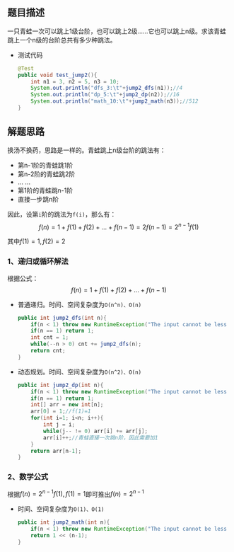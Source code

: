 ## 题目描述

一只青蛙一次可以跳上1级台阶，也可以跳上2级……它也可以跳上n级。求该青蛙跳上一个n级的台阶总共有多少种跳法。

* 测试代码

  ```java
  @Test
  public void test_jump2(){
      int n1 = 3, n2 = 5, n3 = 10;
      System.out.println("dfs_3:\t"+jump2_dfs(n1));//4
      System.out.println("dp_5:\t"+jump2_dp(n2));//16
      System.out.println("math_10:\t"+jump2_math(n3));//512
  }
  ```

  

## 解题思路

换汤不换药，思路是一样的。青蛙跳上n级台阶的跳法有：

* 第n-1阶的青蛙跳1阶
* 第n-2阶的青蛙跳2阶
* ... ...
* 第1阶的青蛙跳n-1阶
* 直接一步跳n阶

因此，设第`i`阶的跳法为`f(i)`，那么有：$$f(n) = 1+f(1)+f(2)+...+f(n-1)=2f(n-1)=2^{n-1}f(1)$$

其中$f(1)=1,f(2)=2$

### 1、递归或循环解法

根据公式：$$f(n) = 1+f(1)+f(2)+...+f(n-1)$$

* 普通递归。时间、空间复杂度为`O(n^n)、O(n)`

  ```java
  public int jump2_dfs(int n){
      if(n < 1) throw new RuntimeException("The input cannot be less than 1!");
      if(n == 1) return 1;
      int cnt = 1;
      while(--n > 0) cnt += jump2_dfs(n);
      return cnt;
  }
  ```

* 动态规划。时间、空间复杂度为`O(n^2)、O(n)`

  ```java
  public int jump2_dp(int n){
      if(n < 1) throw new RuntimeException("The input cannot be less than 1!");
      if(n == 1) return 1;
      int[] arr = new int[n];
      arr[0] = 1;//f(1)=1
      for(int i=1; i<n; i++){
          int j = i;
          while(j-- != 0) arr[i] += arr[j];
          arr[i]++;//青蛙直接一次跳n阶，因此需要加1
      }
      return arr[n-1];
  }
  ```

### 2、数学公式

根据$f(n)=2^{n-1}f(1), f(1)=1$即可推出$f(n) = 2^{n-1}$

* 时间、空间复杂度为`O(1)、O(1)`

  ```java
  public int jump2_math(int n){
      if(n < 1) throw new RuntimeException("The input cannot be less than 1!");
      return 1 << (n-1);
  }
  ```

  